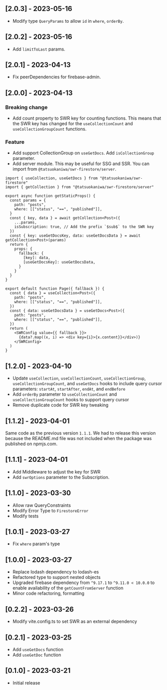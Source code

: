 ## [2.0.3] - 2023-05-16

- Modify type `QueryParams` to allow `id` in `where`, `orderBy`.

## [2.0.2] - 2023-05-16

- Add `limitToLast` params.

## [2.0.1] - 2023-04-13

- Fix peerDependencies for firebase-admin.

## [2.0.0] - 2023-04-13

### Breaking change

- Add count property to SWR key for counting functions.
  This means that the SWR key has changed for the `useCollectionCount` and `useCollectionGroupCount` functions.

### Feature

- Add support CollectionGroup on `useGetDocs`. Add `isCollectionGroup` parameter.
- Add server module. This may be useful for SSG and SSR. You can import from `@tatsuokaniwa/swr-firestore/server`.

```tsx
import { useCollection, useGetDocs } from "@tatsuokaniwa/swr-firestore"
import { getCollection } from "@tatsuokaniwa/swr-firestore/server"

export async function getStaticProps() {
  const params = {
    path: "posts",
    where: [["status", "==", "published"]],
  }
  const { key, data } = await getCollection<Post>({
    ...params,
    isSubscription: true, // Add the prefix `$sub$` to the SWR key
  })
  const { key: useGetDocsKey, data: useGetDocsData } = await getCollection<Post>(params)
  return {
    props: {
      fallback: {
        [key]: data,
        [useGetDocsKey]: useGetDocsData,
      }
    }
  }
}

export default function Page({ fallback }) {
  const { data } = useCollection<Post>({
    path: "posts",
    where: [["status", "==", "published"]],
  })
  const { data: useGetDocsData } = useGetDocs<Post>({
    path: "posts",
    where: [["status", "==", "published"]],
  })
  return (
    <SWRConfig value={{ fallback }}>
      {data?.map((x, i) => <div key={i}>{x.content}}</div>)}
    </SWRConfig>
  )
}

```

## [1.2.0] - 2023-04-10

- Update `useCollection`, `useCollectionCount`, `useCollectionGroup`, `useCollectionGroupCount`, and `useGetDocs` hooks to include query cursor parameters: `startAt`, `startAfter`, `endAt`, and `endBefore`
- Add `orderBy` parameter to `useCollectionCount` and `useCollectionGroupCount` hooks to support query cursor
- Remove duplicate code for SWR key tweaking

## [1.1.2] - 2023-04-01

Same code as the previous version `1.1.1`.
We had to release this version because the README.md file was not included when the package was published on npmjs.com.

## [1.1.1] - 2023-04-01

- Add Middleware to adjust the key for SWR
- Add `swrOptions` parameter to the Subscription.

## [1.1.0] - 2023-03-30

- Allow raw QueryConstraints
- Modify Error Type to `FirestoreError`
- Modify tests

## [1.0.1] - 2023-03-27

- Fix `where` param's type

## [1.0.0] - 2023-03-27

- Replace lodash dependency to lodash-es
- Refactored type to support nested objects
- Upgraded firebase dependency from `^9.17.1` to `^9.11.0 < 10.0.0` to enable availability of the `getCountFromServer` function
- Minor code refactoring, formatting

## [0.2.2] - 2023-03-26

- Modify vite.config.ts to set SWR as an external dependency

## [0.2.1] - 2023-03-25

- Add `useGetDocs` function
- Add `useGetDoc` function

## [0.1.0] - 2023-03-21

- Initial release
